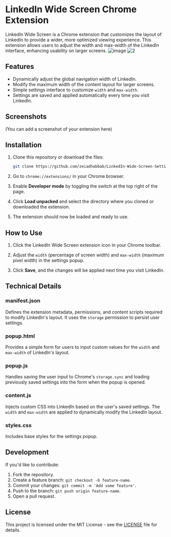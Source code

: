 
# LinkedIn Wide Screen Chrome Extension

LinkedIn Wide Screen is a Chrome extension that customizes the layout of LinkedIn to provide a wider, more optimized viewing experience. This extension allows users to adjust the width and max-width of the LinkedIn interface, enhancing usability on larger screens.
![image](https://github.com/user-attachments/assets/1fd4e514-eb69-490c-bba9-aa315d4d2d21)
![2](https://github.com/user-attachments/assets/ee2ee006-1b38-4bd6-9572-f8121279d4c7)

## Features

- Dynamically adjust the global navigation width of LinkedIn.
- Modify the maximum width of the content layout for larger screens.
- Simple settings interface to customize `width` and `max-width`.
- Settings are saved and applied automatically every time you visit LinkedIn.

## Screenshots

(You can add a screenshot of your extension here)

## Installation

1. Clone this repository or download the files:

   ```bash
   git clone https://github.com/zeiadhabbab/LinkedIn-Wide-Screen-Settings.git
   ```

2. Go to `chrome://extensions/` in your Chrome browser.

3. Enable **Developer mode** by toggling the switch at the top right of the page.

4. Click **Load unpacked** and select the directory where you cloned or downloaded the extension.

5. The extension should now be loaded and ready to use.

## How to Use

1. Click the LinkedIn Wide Screen extension icon in your Chrome toolbar.

2. Adjust the `width` (percentage of screen width) and `max-width` (maximum pixel width) in the settings popup.

3. Click **Save**, and the changes will be applied next time you visit LinkedIn.

## Technical Details

### manifest.json

Defines the extension metadata, permissions, and content scripts required to modify LinkedIn's layout. It uses the `storage` permission to persist user settings.

### popup.html

Provides a simple form for users to input custom values for the `width` and `max-width` of LinkedIn's layout.

### popup.js

Handles saving the user input to Chrome's `storage.sync` and loading previously saved settings into the form when the popup is opened.

### content.js

Injects custom CSS into LinkedIn based on the user's saved settings. The `width` and `max-width` are applied to dynamically modify the LinkedIn layout.

### styles.css

Includes base styles for the settings popup.

## Development

If you'd like to contribute:

1. Fork the repository.
2. Create a feature branch: `git checkout -b feature-name`.
3. Commit your changes: `git commit -m 'Add some feature'`.
4. Push to the branch: `git push origin feature-name`.
5. Open a pull request.

## License

This project is licensed under the MIT License - see the [LICENSE](LICENSE) file for details.

